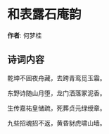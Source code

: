 # 和表露石庵韵

**作者**: 何梦桂

## 诗词内容

乾坤不固夜舟藏，去跨青鸾觅玉霜。

东野诗随山月堕，龙门洒落冢泥香。

生传嘉祐皇储疏，死葬贞元绿绶章。

九些招魂招不返，黄昏豺虎啸山墙。

